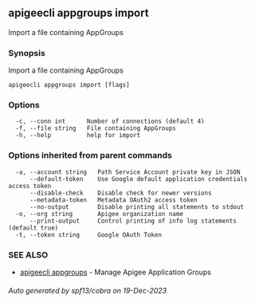## apigeecli appgroups import

Import a file containing AppGroups

### Synopsis

Import a file containing AppGroups

```
apigeecli appgroups import [flags]
```

### Options

```
  -c, --conn int      Number of connections (default 4)
  -f, --file string   File containing AppGroups
  -h, --help          help for import
```

### Options inherited from parent commands

```
  -a, --account string   Path Service Account private key in JSON
      --default-token    Use Google default application credentials access token
      --disable-check    Disable check for newer versions
      --metadata-token   Metadata OAuth2 access token
      --no-output        Disable printing all statements to stdout
  -o, --org string       Apigee organization name
      --print-output     Control printing of info log statements (default true)
  -t, --token string     Google OAuth Token
```

### SEE ALSO

* [apigeecli appgroups](apigeecli_appgroups.md)	 - Manage Apigee Application Groups

###### Auto generated by spf13/cobra on 19-Dec-2023

